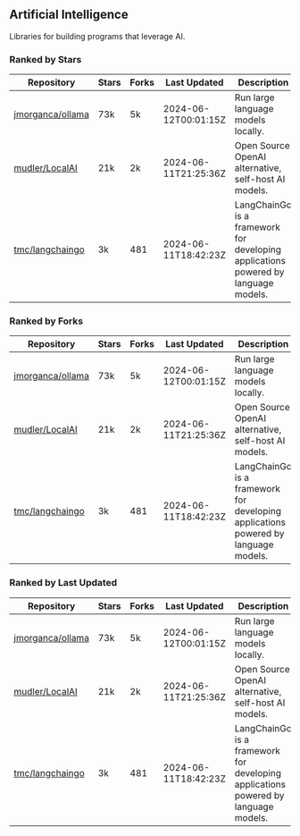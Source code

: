## Artificial Intelligence

Libraries for building programs that leverage AI.

### Ranked by Stars

| Repository | Stars | Forks | Last Updated | Description | 
|------------|-------|-------|--------------|-------------|
| [jmorganca/ollama](https://github.com/jmorganca/ollama) | 73k | 5k | 2024-06-12T00:01:15Z |  Run large language models locally. |
| [mudler/LocalAI](https://github.com/mudler/LocalAI) | 21k | 2k | 2024-06-11T21:25:36Z |  Open Source OpenAI alternative, self-host AI models. |
| [tmc/langchaingo](https://github.com/tmc/langchaingo) | 3k | 481 | 2024-06-11T18:42:23Z |  LangChainGo is a framework for developing applications powered by language models. |

### Ranked by Forks

| Repository | Stars | Forks | Last Updated | Description | 
|------------|-------|-------|--------------|-------------|
| [jmorganca/ollama](https://github.com/jmorganca/ollama) | 73k | 5k | 2024-06-12T00:01:15Z |  Run large language models locally. |
| [mudler/LocalAI](https://github.com/mudler/LocalAI) | 21k | 2k | 2024-06-11T21:25:36Z |  Open Source OpenAI alternative, self-host AI models. |
| [tmc/langchaingo](https://github.com/tmc/langchaingo) | 3k | 481 | 2024-06-11T18:42:23Z |  LangChainGo is a framework for developing applications powered by language models. |

### Ranked by Last Updated

| Repository | Stars | Forks | Last Updated | Description | 
|------------|-------|-------|--------------|-------------|
| [jmorganca/ollama](https://github.com/jmorganca/ollama) | 73k | 5k | 2024-06-12T00:01:15Z |  Run large language models locally. |
| [mudler/LocalAI](https://github.com/mudler/LocalAI) | 21k | 2k | 2024-06-11T21:25:36Z |  Open Source OpenAI alternative, self-host AI models. |
| [tmc/langchaingo](https://github.com/tmc/langchaingo) | 3k | 481 | 2024-06-11T18:42:23Z |  LangChainGo is a framework for developing applications powered by language models. |

